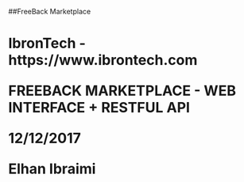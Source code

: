 ##FreeBack Marketplace

<h1> IbronTech - https://www.ibrontech.com

FREEBACK MARKETPLACE - WEB INTERFACE + RESTFUL API

12/12/2017 

Elhan Ibraimi
